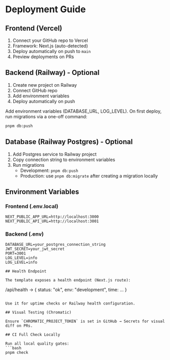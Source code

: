 # Deployment Guide

## Frontend (Vercel)

1. Connect your GitHub repo to Vercel
2. Framework: Next.js (auto-detected)
3. Deploy automatically on push to `main`
4. Preview deployments on PRs

## Backend (Railway) - Optional

1. Create new project on Railway
2. Connect GitHub repo
3. Add environment variables
4. Deploy automatically on push

Add environment variables (DATABASE_URL, LOG_LEVEL). On first deploy, run migrations via a one-off command:

```bash
pnpm db:push
```

## Database (Railway Postgres) - Optional

1. Add Postgres service to Railway project
2. Copy connection string to environment variables
3. Run migrations
   - Development: `pnpm db:push`
   - Production: use `pnpm db:migrate` after creating a migration locally

## Environment Variables

### Frontend (.env.local)

```
NEXT_PUBLIC_APP_URL=http://localhost:3000
NEXT_PUBLIC_API_URL=http://localhost:3001
```

### Backend (.env)

```
DATABASE_URL=your_postgres_connection_string
JWT_SECRET=your_jwt_secret
PORT=3001
LOG_LEVEL=info
LOG_LEVEL=info

## Health Endpoint

The template exposes a health endpoint (Next.js route):
```

/api/health -> { status: "ok", env: "development", time: ... }

````

Use it for uptime checks or Railway health configuration.

## Visual Testing (Chromatic)

Ensure `CHROMATIC_PROJECT_TOKEN` is set in GitHub → Secrets for visual diff on PRs.

## CI Full Check Locally

Run all local quality gates:
```bash
pnpm check
````

```

```
